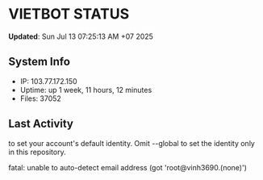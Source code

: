 # VIETBOT STATUS
**Updated**: Sun Jul 13 07:25:13 AM +07 2025

## System Info
- IP: 103.77.172.150
- Uptime: up 1 week, 11 hours, 12 minutes
- Files: 37052

## Last Activity

to set your account's default identity.
Omit --global to set the identity only in this repository.

fatal: unable to auto-detect email address (got 'root@vinh3690.(none)')
